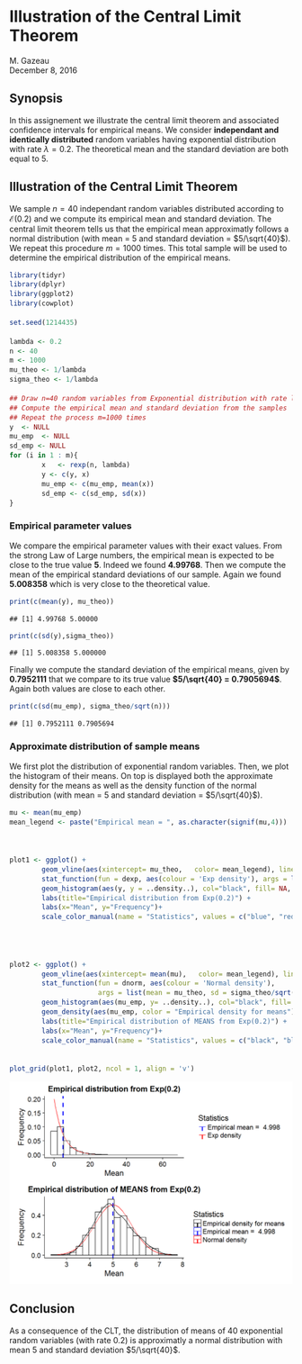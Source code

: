 # Illustration of the Central Limit Theorem
M. Gazeau  
December 8, 2016  



## Synopsis
In this assignement we illustrate the central limit theorem and associated confidence intervals for empirical means. We consider **independant and identically distributed** random variables having exponential distribution with rate $\lambda =0.2$. The theoretical mean and the standard deviation are both equal to $5$.


## Illustration of the Central Limit Theorem
We sample $n=40$ independant random variables distributed according to $\mathcal{E}(0.2)$ and we compute its empirical mean and standard deviation. The central limit theorem tells us that the empirical mean approximatly follows a normal distribution (with mean = 5 and standard deviation = $5/\sqrt{40}$).
We repeat this procedure $m=1000$ times. This total sample will be used to determine the empirical distribution of the empirical means.


```r
library(tidyr)
library(dplyr)
library(ggplot2)
library(cowplot)

set.seed(1214435)

lambda <- 0.2  
n <- 40
m <- 1000
mu_theo <- 1/lambda
sigma_theo <- 1/lambda

## Draw n=40 random variables from Exponential distribution with rate lambda=0.2
## Compute the empirical mean and standard deviation from the samples
## Repeat the process m=1000 times
y  <- NULL
mu_emp  <- NULL
sd_emp <- NULL
for (i in 1 : m){
        x   <- rexp(n, lambda)
        y <- c(y, x)
        mu_emp <- c(mu_emp, mean(x))
        sd_emp <- c(sd_emp, sd(x))
}
```


### Empirical parameter values
We compare the empirical parameter values with their exact values.
From the strong Law of Large numbers, the empirical mean is expected to be close to the true value **5**. Indeed we found **4.99768**. Then we compute the mean of the empirical standard deviations of our sample. Again we found **5.008358** which is very close to the theoretical value.



```r
print(c(mean(y), mu_theo))
```

```
## [1] 4.99768 5.00000
```

```r
print(c(sd(y),sigma_theo))
```

```
## [1] 5.008358 5.000000
```

Finally we compute the standard deviation of the empirical means, given by **0.7952111** that we compare to its true value **$5/\sqrt{40} =  0.7905694$**. Again both values are close to each other.


```r
print(c(sd(mu_emp), sigma_theo/sqrt(n)))
```

```
## [1] 0.7952111 0.7905694
```


### Approximate distribution of sample means

We first plot the distribution of exponential random variables. Then, we plot the histogram of their means. On top is displayed both the approximate density for the means as well as the density function of the normal distribution (with mean = 5 and standard deviation = $5/\sqrt{40}$).




```r
mu <- mean(mu_emp)
mean_legend <- paste("Empirical mean = ", as.character(signif(mu,4)))



plot1 <- ggplot() + 
        geom_vline(aes(xintercept= mu_theo,   color= mean_legend), linetype="dashed", size=1) +
        stat_function(fun = dexp, aes(colour = 'Exp density'), args = list(rate= lambda))+
        geom_histogram(aes(y, y = ..density..), col="black", fill= NA, alpha = 1 ,bins = 20) +
        labs(title="Empirical distribution from Exp(0.2)") +
        labs(x="Mean", y="Frequency")+
        scale_color_manual(name = "Statistics", values = c("blue", "red"))
        
        
       

plot2 <- ggplot() + 
        geom_vline(aes(xintercept= mean(mu),   color= mean_legend), linetype="dashed", size=1) +
        stat_function(fun = dnorm, aes(colour = 'Normal density'), 
                      args = list(mean = mu_theo, sd = sigma_theo/sqrt(n)))+
        geom_histogram(aes(mu_emp, y= ..density..), col="black", fill= NA, alpha = 1 ,bins = 20) +
        geom_density(aes(mu_emp, color = "Empirical density for means"))+
        labs(title="Empirical distribution of MEANS from Exp(0.2)") +
        labs(x="Mean", y="Frequency")+
        scale_color_manual(name = "Statistics", values = c("black", "blue", "red"))
        

plot_grid(plot1, plot2, ncol = 1, align = 'v')
```

![](Central_Limit_Theorem_files/figure-html/unnamed-chunk-3-1.png)<!-- -->

## Conclusion
As a consequence of the CLT, the distribution of means of 40 exponential random variables (with rate 0.2) is approximatly a normal distribution with mean 5 and standard deviation $5/\sqrt{40}$. 
